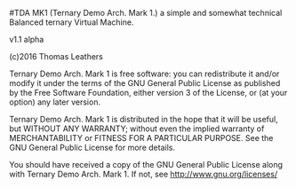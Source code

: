 #TDA MK1
(Ternary Demo Arch. Mark 1.)
a simple and somewhat technical Balanced ternary Virtual Machine.

v1.1 alpha

(c)2016 Thomas Leathers

  Ternary Demo Arch. Mark 1 is free software: you can redistribute it and/or modify
  it under the terms of the GNU General Public License as published by
  the Free Software Foundation, either version 3 of the License, or
  (at your option) any later version.
  
  Ternary Demo Arch. Mark 1 is distributed in the hope that it will be useful,
  but WITHOUT ANY WARRANTY; without even the implied warranty of
  MERCHANTABILITY or FITNESS FOR A PARTICULAR PURPOSE. See the
  GNU General Public License for more details.
 
  You should have received a copy of the GNU General Public License
  along with Ternary Demo Arch. Mark 1. If not, see <http://www.gnu.org/licenses/>
